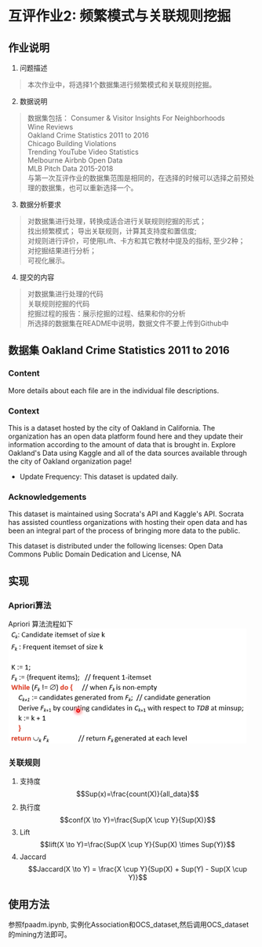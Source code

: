 # 互评作业2: 频繁模式与关联规则挖掘
## 作业说明
1. 问题描述
> 本次作业中，将选择1个数据集进行频繁模式和关联规则挖掘。

2. 数据说明
> 数据集包括：
Consumer & Visitor Insights For Neighborhoods  
Wine Reviews  
Oakland Crime Statistics 2011 to 2016  
Chicago Building Violations  
Trending YouTube Video Statistics  
Melbourne Airbnb Open Data  
MLB Pitch Data 2015-2018  
与第一次互评作业的数据集范围是相同的，在选择的时候可以选择之前预处理的数据集，也可以重新选择一个。  

3. 数据分析要求
> 对数据集进行处理，转换成适合进行关联规则挖掘的形式；  
找出频繁模式； 
导出关联规则，计算其支持度和置信度;  
对规则进行评价，可使用Lift、卡方和其它教材中提及的指标, 至少2种；  
对挖掘结果进行分析；  
可视化展示。

4. 提交的内容
> 对数据集进行处理的代码  
关联规则挖掘的代码  
挖掘过程的报告：展示挖掘的过程、结果和你的分析  
所选择的数据集在README中说明，数据文件不要上传到Github中  

## 数据集 Oakland Crime Statistics 2011 to 2016
### Content
More details about each file are in the individual file descriptions.

### Context
This is a dataset hosted by the city of Oakland in California. The organization has an open data platform found here and they update their information according to the amount of data that is brought in. Explore Oakland's Data using Kaggle and all of the data sources available through the city of Oakland organization page!

+ Update Frequency: This dataset is updated daily.

### Acknowledgements
This dataset is maintained using Socrata's API and Kaggle's API. Socrata has assisted countless organizations with hosting their open data and has been an integral part of the process of bringing more data to the public.

This dataset is distributed under the following licenses: Open Data Commons Public Domain Dedication and License, NA

## 实现
### Apriori算法
Apriori 算法流程如下
![Apriori](images/apriori-alg.png)

### 关联规则
1. 支持度
$$Sup(x)=\frac{count(X)}{all_data}$$
2. 执行度
$$conf(X \to Y)=\frac{Sup(X \cup Y}{Sup(X)}$$
3. Lift
$$lift(X \to Y)=\frac{Sup(X \cup Y}{Sup(X) \times Sup(Y)}$$
4. Jaccard
$$Jaccard(X \to Y) = \frac{X \cup Y}{Sup(X) + Sup(Y) - Sup(X \cup Y)}$$

## 使用方法
参照fpaadm.ipynb, 实例化Association和OCS_dataset,然后调用OCS_dataset的mining方法即可。
